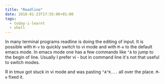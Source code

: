 ```yaml
---
title: "Readline"
date: 2018-01-23T17:55:06+01:00
tags:
  - today-i-learnt
  - shell
---
```


In many terminal programs readline is doing the editing of input.  It
is possible with `M-v` to quickly switch to vi mode and with `M-e` to
the default emacs mode.  In emacs mode one has a few commands like
`^A` to jump to the begin of line.  Usually I prefer vi - but in
command line it's not that useful to switch modes.

R in tmux got stuck in vi mode and was pasting `^A^K...` all over the
place. `M-e` fixed it.
